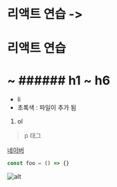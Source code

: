 # 리액트 연습 -> <h1>리액트 연습</h1>

# ~ ###### h1 ~ h6

- li 
- 초록색 : 파일이 추가 됨 

1. ol

> p 태그

[네이버](www.naver.com) 

```js
const foo = () => {}
```

![alt](이미지주소)